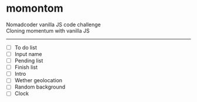 # momontom

Nomadcoder vanilla JS code challenge </br>
Cloning momentum with vanilla JS

******************************************


- [ ] To do list
- [ ] Input name
- [ ] Pending list
- [ ] Finish list
- [ ] Intro
- [ ] Wether geolocation
- [ ] Random background
- [ ] Clock
